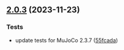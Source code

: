 <a name="2.0.3"></a>

## [2.0.3](https://github.com/balandbal/urdf2mjcf/compare/2.0.2...2.0.3) (2023-11-23)

### Tests

- update tests for MuJoCo 2.3.7 ([55fcada](https://github.com/balandbal/urdf2mjcf/commit/55fcada0275a631577e294603b2ba1ca55acf2a8))

